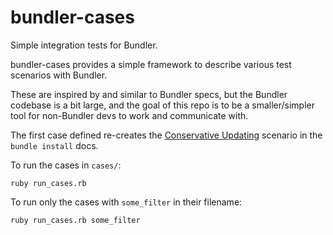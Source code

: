 # bundler-cases
Simple integration tests for Bundler.

bundler-cases provides a simple framework to describe various test scenarios with Bundler.

These are inspired by and similar to Bundler specs, but the Bundler codebase is a bit
large, and the goal of this repo is to be a smaller/simpler tool for non-Bundler
devs to work and communicate with.

The first case defined re-creates the [Conservative Updating](http://bundler.io/v1.12/man/bundle-install.1.html#CONSERVATIVE-UPDATING) scenario in the `bundle install` docs.

To run the cases in `cases/`:

    ruby run_cases.rb

To run only the cases with `some_filter` in their filename:

    ruby run_cases.rb some_filter
